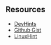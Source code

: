 ## Resources
- [DevHints](https://devhints.io/bash)
- [Github Gist](https://gist.github.com/epynic/0743de36a2b322b267fe8b9f4b43bc00)
- [LinuxHint](https://linuxhint.com/bash_declare_command/)